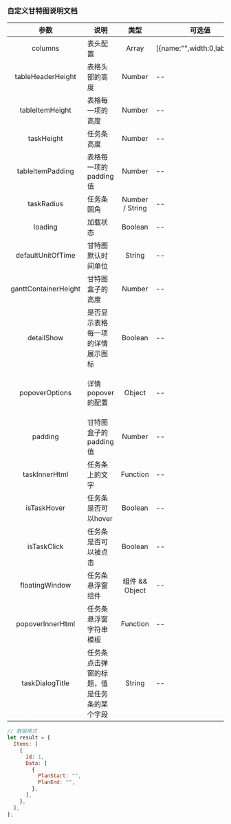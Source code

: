 ### 自定义甘特图说明文档

|          参数          | 说明                    |       类型        | 可选值                          | 默认值                                                 |
|:--------------------:|-----------------------|:---------------:|------------------------------|-----------------------------------------------------|
|       columns        | 表头配置                  |      Array      | [{name:"",width:0,label:""}] | [ ]                                                 |
|  tableHeaderHeight   | 表格头部的高度               |     Number      | --                           | 50                                                  |
|   tableItemHeight    | 表格每一项的高度              |     Number      | --                           | 54                                                  |
|      taskHeight      | 任务条高度                 |     Number      | --                           | 50                                                  |
|   tableItemPadding   | 表格每一项的padding值        |     Number      | --                           | 8                                                   |
|      taskRadius      | 任务条圆角                 | Number / String | --                           | 任务条高度的一半                                            |
|       loading        | 加载状态                  |     Boolean     | --                           | false                                               |
|  defaultUnitOfTime   | 甘特图默认时间单位             |     String      | --                           | hour                                                |
| ganttContainerHeight | 甘特图盒子的高度              |     Number      | --                           | 650                                                 |
|      detailShow      | 是否显示表格每一项的详情展示图标      |     Boolean     | --                           | false                                               |
|    popoverOptions    | 详情popover的配置          |     Object      | --                           | {placement: "right", width: 200, trigger: "click",} |
|       padding        | 甘特图盒子的padding值        |     Number      | --                           | 0                                                   |
|    taskInnerHtml     | 任务条上的文字               |    Function     | --                           | null                                                |
|     isTaskHover      | 任务条是否可以hover          |     Boolean     | --                           | false                                               |
|     isTaskClick      | 任务条是否可以被点击            |     Boolean     | --                           | false                                               |
|    floatingWindow    | 任务条悬浮窗组件              |  组件 && Object   | --                           | null                                                |
|   popoverInnerHtml   | 任务条悬浮窗字符串模板           |    Function     | --                           | null                                                |
|   taskDialogTitle    | 任务条点击弹窗的标题，值是任务条的某个字段 |     String      | --                           | Id                                                  |

```js
// 数据格式
let result = {
  Items: [
    {
      Id: 1,
      Data: [
        {
          PlanStart: "",
          PlanEnd: "",
        },
      ],
    },
  ],
};
```
